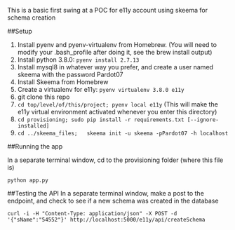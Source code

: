 This is a basic first swing at a POC for e11y account using skeema for schema creation 

##Setup

1. Install pyenv and pyenv-virtualenv from Homebrew. (You will need to modify your .bash_profile after doing it, see the brew install output)
2. Install python 3.8.0: ```pyenv install 2.7.13```
3. Install mysql8 in whatever way you prefer, and create a user named skeema with the password Pardot07
4. Install Skeema from Homebrew
5. Create a virtualenv for e11y:  ```pyenv virtualenv 3.8.0 e11y```
6. git clone this repo 
7. ```cd top/level/of/this/project; pyenv local e11y``` (This will make the e11y virtual environment activated whenever you enter this directory)
8. ```cd provisioning; sudo pip install -r requirements.txt [--ignore-installed]```
9. ```cd ../skeema_files;   skeema init -u skeema -pPardot07 -h localhost```

##Running the app

In a separate terminal window, cd to the provisioning folder (where this file is)

```python app.py```

##Testing the API
In a separate terminal window, make a post to the endpoint, and check to see if a new schema was created in the database

```curl -i -H "Content-Type: application/json" -X POST -d '{"sName":"54552"}' http://localhost:5000/e11y/api/createSchema```

